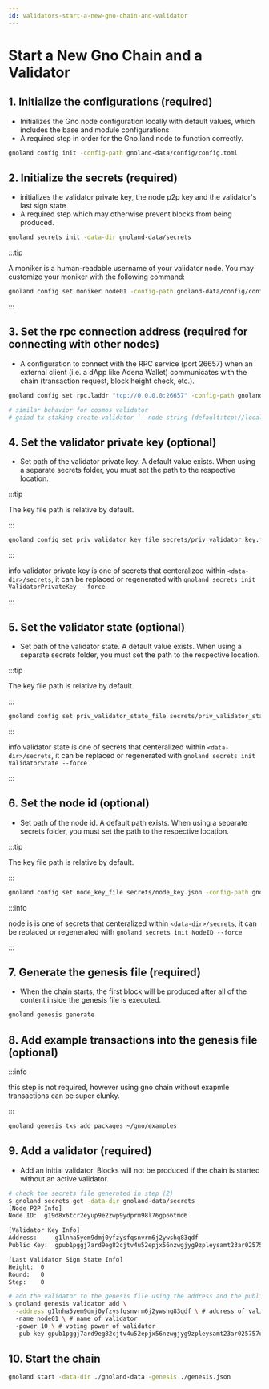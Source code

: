 ```yaml
---
id: validators-start-a-new-gno-chain-and-validator
---
```


# Start a New Gno Chain and a Validator

## 1. Initialize the configurations (required)

- Initializes the Gno node configuration locally with default values, which includes the base and module configurations
- A required step in order for the Gno.land node to function correctly.

```bash
gnoland config init -config-path gnoland-data/config/config.toml
```

## 2. Initialize the secrets (required)

- initializes the validator private key, the node p2p key and the validator's last sign state
- A required step which may otherwise prevent blocks from being produced.

```bash
gnoland secrets init -data-dir gnoland-data/secrets
```

:::tip

A moniker is a human-readable username of your validator node. You may customize your moniker with the following command:

```bash
gnoland config set moniker node01 -config-path gnoland-data/config/config.toml
```

:::

## 3. Set the rpc connection address (required for connecting with other nodes)

- A configuration to connect with the RPC service (port 26657) when an external client (i.e. a dApp like Adena Wallet) communicates with the chain (transaction request, block height check, etc.).

```bash
gnoland config set rpc.laddr "tcp://0.0.0.0:26657" -config-path gnoland-data/config/config.toml

# similar behavior for cosmos validator
# gaiad tx staking create-validator `--node string (default:tcp://localhost:26657)`
```

## 4. Set the validator private key (optional)

- Set path of the validator private key. A default value exists. When using a separate secrets folder, you must set the path to the respective location.

:::tip

The key file path is relative by default.

:::

```bash
gnoland config set priv_validator_key_file secrets/priv_validator_key.json -config-path gnoland-data/config/config.toml
```

:::

info validator private key is one of secrets that centeralized within `<data-dir>/secrets`, it can be replaced or regenerated with `gnoland secrets init ValidatorPrivateKey --force`

:::

## 5. Set the validator state (optional)

- Set path of the validator state. A default value exists. When using a separate secrets folder, you must set the path to the respective location.

:::tip

The key file path is relative by default.

:::

```bash
gnoland config set priv_validator_state_file secrets/priv_validator_state.json -config-path gnoland-data/config/config.toml
```

:::

info validator state is one of secrets that centeralized within `<data-dir>/secrets`, it can be replaced or regenerated with `gnoland secrets init ValidatorState --force`

:::

## 6. Set the node id (optional)

- Set path of the node id. A default path exists. When using a separate secrets folder, you must set the path to the respective location.

:::tip

The key file path is relative by default.

:::

```bash
gnoland config set node_key_file secrets/node_key.json -config-path gnoland-data/config/config.toml
```

:::info

node is is one of secrets that centeralized within `<data-dir>/secrets`, it can be replaced or regenerated with `gnoland secrets init NodeID --force`

:::

## 7. Generate the genesis file (required)

- When the chain starts, the first block will be produced after all of the content inside the genesis file is executed.

```bash
gnoland genesis generate
```

## 8. Add example transactions into the genesis file (optional)

:::info

this step is not required, however using gno chain without exapmle transactions can be super clunky.

:::

```bash
gnoland genesis txs add packages ~/gno/examples
```

## 9. Add a validator (required)

- Add an initial validator. Blocks will not be produced if the chain is started without an active validator.

```bash
# check the secrets file generated in step (2)
$ gnoland secrets get -data-dir gnoland-data/secrets
[Node P2P Info]
Node ID:  g19d8x6tcr2eyup9e2zwp9ydprm98l76gp66tmd6

[Validator Key Info]
Address:     g1lnha5yem9dmj0yfzysfqsnvrm6j2ywshq83qdf
Public Key:  gpub1pggj7ard9eg82cjtv4u52epjx56nzwgjyg9zpleysamt23ar025757uepld60xztnw7ujc3gwtjuy4pwv6z9sh4g284h3q

[Last Validator Sign State Info]
Height:  0
Round:   0
Step:    0

# add the validator to the genesis file using the address and the public key in the Validator Key Info section
$ gnoland genesis validator add \
  -address g1lnha5yem9dmj0yfzysfqsnvrm6j2ywshq83qdf \ # address of validator
  -name node01 \ # name of validator
  -power 10 \ # voting power of validator
  -pub-key gpub1pggj7ard9eg82cjtv4u52epjx56nzwgjyg9zpleysamt23ar025757uepld60xztnw7ujc3gwtjuy4pwv6z9sh4g284h3q # public key of validator
```

## 10. Start the chain

```bash
gnoland start -data-dir ./gnoland-data -genesis ./genesis.json
```
